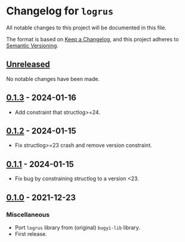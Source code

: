 # Changelog for `logrus`

All notable changes to this project will be documented in this file.

The format is based on [Keep a Changelog], and this project adheres to
[Semantic Versioning].

[Keep a Changelog]: https://keepachangelog.com/en/1.0.0/
[Semantic Versioning]: https://semver.org/


## [Unreleased](https://github.com/python-boltons/logrus/compare/0.1.3...HEAD)

No notable changes have been made.

## [0.1.3](https://github.com/python-boltons/logrus/compare/0.1.2...0.1.3) - 2024-01-16

* Add constraint that structlog>=24.

## [0.1.2](https://github.com/python-boltons/logrus/compare/0.1.1...0.1.2) - 2024-01-15

* Fix structlog>=23 crash and remove version constraint.

## [0.1.1](https://github.com/python-boltons/logrus/compare/0.1.0...0.1.1) - 2024-01-15

* Fix bug by constraining structlog to a version <23.

## [0.1.0](https://github.com/python-boltons/logrus/releases/tag/0.1.0) - 2021-12-23

### Miscellaneous

* Port `logrus` library from (original) `bugyi-lib` library.
* First release.
